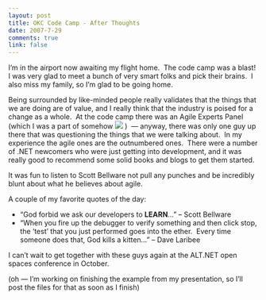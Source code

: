 ```yaml
--- 
layout: post
title: OKC Code Camp - After Thoughts
date: 2007-7-29
comments: true
link: false
---
```

<p>I&rsquo;m in the airport now awaiting my flight home.&nbsp; The code camp was a blast!&nbsp; I was very glad to meet a bunch of very smart folks and pick their brains.&nbsp; I also miss my family, so I&rsquo;m glad to be going home.</p><p>Being surrounded by like-minded people really validates that the things that we are doing are of value, and I really think that the industry is poised for a change as a whole.&nbsp; At the code camp there was an Agile Experts Panel (which I was a part of somehow <img src="/images/smile1________________________.gif"   />&nbsp;)&nbsp; &mdash; anyway, there was only one guy up there that was questioning the things that we were talking about.&nbsp; In my experience the agile ones are the outnumbered ones.&nbsp; There were a number of .NET newcomers who were just getting into development, and it was really good to recommend some solid books and blogs to get them started.</p><p>It was fun to listen to Scott Bellware not pull any punches and be incredibly blunt about what he believes about agile.&nbsp; </p><p>A couple of my favorite quotes of the day:</p><ul><li>&ldquo;God forbid we ask our developers to <strong>LEARN</strong>&hellip;&rdquo; &ndash; Scott Bellware</li><li>&ldquo;When you fire up the debugger to verify something and then click stop, the &lsquo;test&rsquo; that you just performed goes into the ether.&nbsp; Every time someone does that, God kills a kitten&hellip;&rdquo; &ndash; Dave Laribee</li></ul><p>I can&rsquo;t wait to get together with these guys again at the ALT.NET open spaces conference in October.</p><p>(oh &mdash; I&rsquo;m working on finishing the example from my presentation, so I&rsquo;ll post the files for that as soon as I finish)</p>
